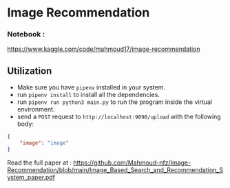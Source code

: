 # Image Recommendation

### Notebook : 
https://www.kaggle.com/code/mahmoud17/image-recommendation

## Utilization

- Make sure you have `pipenv` installed in your system.
- run `pipenv install` to install all the dependencies.
- run `pipenv run python3 main.py` to run the program inside the virtual environment.
- send a `POST` request to `http://localhost:9090/upload` with the following body:

```json
{
    "image": "image"
}
```


Read the full paper at : https://github.com/Mahmoud-nfz/Image-Recommendation/blob/main/Image_Based_Search_and_Recommendation_System_paper.pdf
